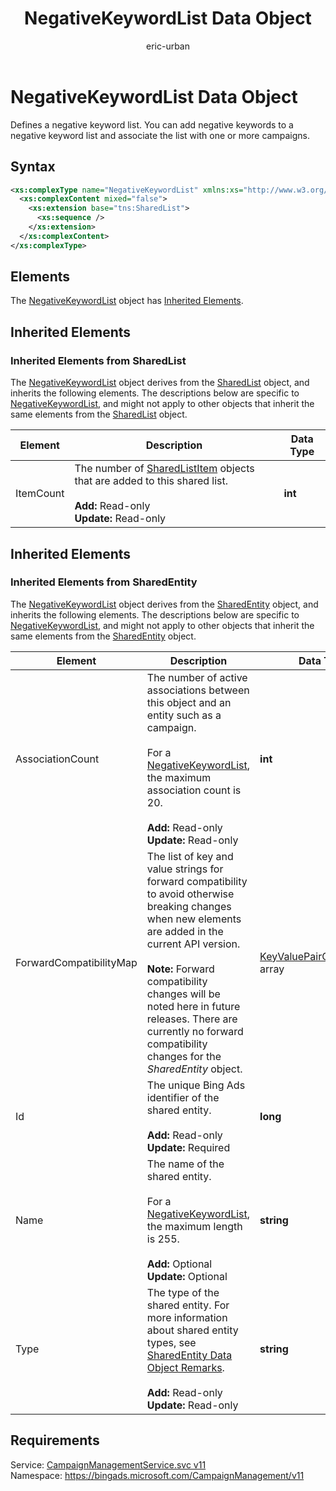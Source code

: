 ﻿---
title: NegativeKeywordList Data Object
ms.service: bing-ads-campaign-management
ms.topic: article
author: eric-urban
ms.author: eur
---
# NegativeKeywordList Data Object
Defines a negative keyword list. You can add negative keywords to a negative keyword list and associate the list with one or more campaigns.

## Syntax
```xml
<xs:complexType name="NegativeKeywordList" xmlns:xs="http://www.w3.org/2001/XMLSchema">
  <xs:complexContent mixed="false">
    <xs:extension base="tns:SharedList">
      <xs:sequence />
    </xs:extension>
  </xs:complexContent>
</xs:complexType>
```

## <a name="elements"></a>Elements

The [NegativeKeywordList](negativekeywordlist.md) object has [Inherited Elements](#inheritedelements).

## <a name="inheritedelements"></a>Inherited Elements

### <a name="inheritedelementssharedlist"></a>Inherited Elements from SharedList
The [NegativeKeywordList](negativekeywordlist.md) object derives from the [SharedList](sharedlist.md) object, and inherits the following elements. The descriptions below are specific to [NegativeKeywordList](negativekeywordlist.md), and might not apply to other objects that inherit the same elements from the [SharedList](sharedlist.md) object.  

|Element|Description|Data Type|
|-----------|---------------|-------------|
|<a name="itemcount"></a>ItemCount|The number of [SharedListItem](../campaign-management/sharedlistitem.md) objects that are added to this shared list.<br /><br />**Add:** Read-only<br />**Update:** Read-only|**int**|

## <a name="inheritedelements"></a>Inherited Elements

### <a name="inheritedelementssharedentity"></a>Inherited Elements from SharedEntity
The [NegativeKeywordList](negativekeywordlist.md) object derives from the [SharedEntity](sharedentity.md) object, and inherits the following elements. The descriptions below are specific to [NegativeKeywordList](negativekeywordlist.md), and might not apply to other objects that inherit the same elements from the [SharedEntity](sharedentity.md) object.  

|Element|Description|Data Type|
|-----------|---------------|-------------|
|<a name="associationcount"></a>AssociationCount|The number of active associations between this object and an entity such as a campaign.<br /><br />For a [NegativeKeywordList](../campaign-management/negativekeywordlist.md), the maximum association count is 20.<br /><br />**Add:** Read-only<br />**Update:** Read-only|**int**|
|<a name="forwardcompatibilitymap"></a>ForwardCompatibilityMap|The list of key and value strings for forward compatibility to avoid otherwise breaking changes when new elements are added in the current API version.<br /><br />**Note:** Forward compatibility changes will be noted here in future releases. There are currently no forward compatibility changes for the *SharedEntity* object.|[KeyValuePairOfstringstring](keyvaluepairofstringstring.md) array|
|<a name="id"></a>Id|The unique Bing Ads identifier of the shared entity.<br /><br />**Add:** Read-only<br />**Update:** Required|**long**|
|<a name="name"></a>Name|The name of the shared entity.<br /><br />For a [NegativeKeywordList](../campaign-management/negativekeywordlist.md), the maximum length is 255.<br /><br />**Add:** Optional<br />**Update:** Optional|**string**|
|<a name="type"></a>Type|The type of the shared entity. For more information about shared entity types, see [SharedEntity Data Object Remarks](../campaign-management/sharedentity.md#remarks).<br /><br />**Add:** Read-only<br />**Update:** Read-only|**string**|

## Requirements
Service: [CampaignManagementService.svc v11](https://campaign.api.bingads.microsoft.com/Api/Advertiser/CampaignManagement/v11/CampaignManagementService.svc)  
Namespace: https://bingads.microsoft.com/CampaignManagement/v11  


